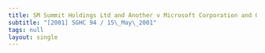 ```yaml
---
title: SM Summit Holdings Ltd and Another v Microsoft Corporation and Others
subtitle: "[2001] SGHC 94 / 15\_May\_2001"
tags: null
layout: single
---
```


